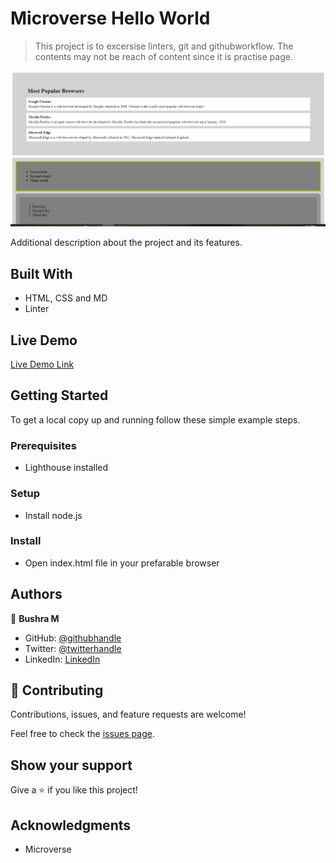 # Microverse Hello World

> This project is to excersise linters, git and githubworkflow. The contents may not be reach of content since it is practise page.

![screenshot](./app_shot.png)

Additional description about the project and its features.

## Built With

- HTML, CSS and MD
- Linter

## Live Demo

[Live Demo Link](https://bushmusi.github.io/Hello-Microverse/)


## Getting Started


To get a local copy up and running follow these simple example steps.

### Prerequisites 

- Lighthouse installed

### Setup
- Install node.js

### Install
- Open index.html file in your prefarable browser




## Authors

👤 **Bushra M**

- GitHub: [@githubhandle](https://github.com/bushmusi)
- Twitter: [@twitterhandle](https://twitter.com/bushera_mestofa)
- LinkedIn: [LinkedIn](https://linkedin.com/in/bushra-mustofa-2620671b7/)


## 🤝 Contributing

Contributions, issues, and feature requests are welcome!

Feel free to check the [issues page](https://github.com/bushmusi/Hello-Microverse/issues).

## Show your support

Give a ⭐️ if you like this project!

## Acknowledgments

- Microverse
